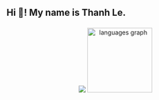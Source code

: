 <h2 align="left">Hi 👋! My name is Thanh Le.</h2>

### 
<div align="center">
  <img src="https://github-readme-stats.vercel.app/api?username=thanhLe-tlee&show_icons=true&count_private=true&theme=dracula"
</div>
  <img src="https://github-readme-stats.vercel.app/api/top-langs?username=thanhLe-tlee&locale=en&hide_title=false&layout=compact&card_width=320&langs_count=5&theme=dracula&hide_border=false" height="150" alt="languages graph"  />
</div>

###

###



###


###

<br clear="both">

###
